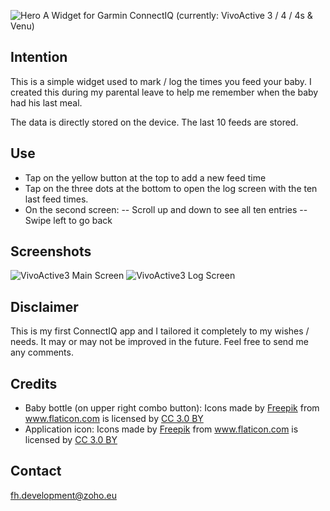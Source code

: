 ![Hero](./screenshots/hero.jpeg)
A Widget for Garmin ConnectIQ (currently: VivoActive 3 / 4 / 4s & Venu)

## Intention
This is a simple widget used to mark / log the times you feed your baby.
I created this during my parental leave to help me remember when the baby had his last meal.

The data is directly stored on the device.
The last 10 feeds are stored.

## Use
- Tap on the yellow button at the top to add a new feed time
- Tap on the three dots at the bottom to open the log screen with the ten last feed times.
- On the second screen:
-- Scroll up and down to see all ten entries
-- Swipe left to go back

## Screenshots
![VivoActive3 Main Screen](./screenshots/vivoactive3_Main.PNG)
![VivoActive3 Log Screen](./screenshots/vivoactive3_Log.PNG)

## Disclaimer
This is my first ConnectIQ app and I tailored it completely to my wishes / needs.
It may or may not be improved in the future.
Feel free to send me any comments.

## Credits
- Baby bottle (on upper right combo button): Icons made by <a href="http://www.freepik.com" title="Freepik">Freepik</a> from <a href="https://www.flaticon.com/" title="Flaticon">www.flaticon.com</a> is licensed by <a href="http://creativecommons.org/licenses/by/3.0/" title="Creative Commons BY 3.0" target="_blank">CC 3.0 BY</a>
- Application icon: Icons made by <a href="http://www.freepik.com" title="Freepik">Freepik</a> from <a href="https://www.flaticon.com/" title="Flaticon">www.flaticon.com</a> is licensed by <a href="http://creativecommons.org/licenses/by/3.0/" title="Creative Commons BY 3.0" target="_blank">CC 3.0 BY</a>

## Contact
[fh.development@zoho.eu](fh.development@zoho.eu)
